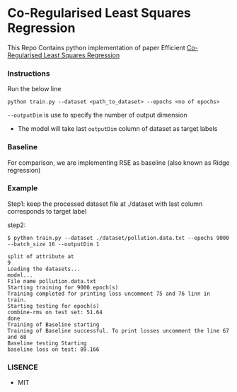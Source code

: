 # Co-Regularised Least Squares Regression
This Repo Contains python implementation of paper Efficient [Co-Regularised Least Squares Regression](https://citeseerx.ist.psu.edu/viewdoc/download?doi=10.1.1.68.7014&rep=rep1&type=pdf)  
### Instructions
Run the below line
```
python train.py --dataset <path_to_dataset> --epochs <no of epochs>
```
```--outputDim``` is use to specify the number of output dimension

- The model will take last ```outputDim``` column of dataset as target labels

### Baseline 
For comparison, we are implementing RSE as baseline (also known as Ridge regression)

### Example
Step1: keep the processed dataset file at ./dataset with last column corresponds to target label  

step2:
```
$ python train.py --dataset ./dataset/pollution.data.txt --epochs 9000 --batch_size 16 --outputDim 1

split of attribute at
9
Loading the datasets...
model...
File name pollution.data.txt
Starting training for 9000 epoch(s)
Training completed for printing loss uncomment 75 and 76 linn in train.
Starting testing for epoch(s)
combine-rms on test set: 51.64
done
Training of Baseline starting
Training of Baseline successful. To print losses uncomment the line 67 and 68
Baseline testing Starting
baseline loss on test: 89.166
```
### LISENCE
- MIT
